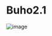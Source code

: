 # Buho2.1

![image](https://github.com/Jysn22/Buho2.1/assets/125273441/bc59c08f-8521-4144-90dc-ff283455d83e)

